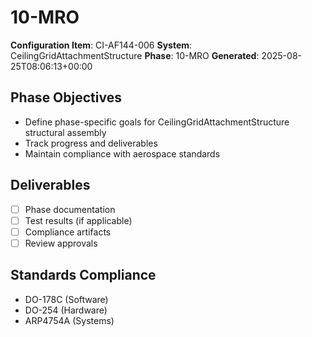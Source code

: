 # 10-MRO

**Configuration Item**: CI-AF144-006
**System**: CeilingGridAttachmentStructure
**Phase**: 10-MRO
**Generated**: 2025-08-25T08:06:13+00:00

## Phase Objectives
- Define phase-specific goals for CeilingGridAttachmentStructure structural assembly
- Track progress and deliverables
- Maintain compliance with aerospace standards

## Deliverables
- [ ] Phase documentation
- [ ] Test results (if applicable)
- [ ] Compliance artifacts
- [ ] Review approvals

## Standards Compliance
- DO-178C (Software)
- DO-254 (Hardware)
- ARP4754A (Systems)

